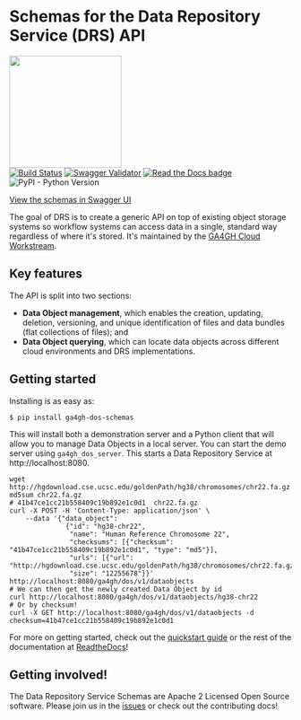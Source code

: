 # Schemas for the Data Repository Service (DRS) API
<a href="https://ga4gh.org"><img src="https://www.ga4gh.org/gfx/GA-logo-horizontal-tag-RGB.svg" width="200" /></a><br />
[![Build Status](https://travis-ci.org/ga4gh/data-object-service-schemas.svg?branch=master)](https://travis-ci.org/ga4gh/data-object-service-schemas)
[![Swagger Validator](https://img.shields.io/swagger/valid/2.0/https/raw.githubusercontent.com/OAI/OpenAPI-Specification/master/examples/v2.0/json/petstore-expanded.json.svg)](https://raw.githubusercontent.com/ga4gh/data-object-service-schemas/master/openapi/data_repository_service.swagger.yaml)
[![Read the Docs badge](https://readthedocs.org/projects/data-object-service/badge/)](https://data-object-service.readthedocs.io/en/latest)
![PyPI - Python Version](https://img.shields.io/pypi/pyversions/ga4gh-dos-schemas.svg)

[View the schemas in Swagger UI](http://ga4gh.github.io/data-repository-service-schemas/)

The goal of DRS is to create a generic API on top of existing object storage systems
so workflow systems can access data in a single, standard way regardless of where it's
stored. It's maintained by the [GA4GH Cloud Workstream](https://github.com/ga4gh/wiki/wiki).

## Key features

The API is split into two sections:

* **Data Object management**, which enables the creation, updating, deletion, versioning,
  and unique identification of files and data bundles (flat collections of files); and
* **Data Object querying**, which can locate data objects across different cloud environments
  and DRS implementations.

## Getting started

Installing is as easy as:

```
$ pip install ga4gh-dos-schemas
```

This will install both a demonstration server and a Python client that will allow you to
manage Data Objects in a local server. You can start the demo server using `ga4gh_dos_server`.
This starts a Data Repository Service at http://localhost:8080.

```
wget http://hgdownload.cse.ucsc.edu/goldenPath/hg38/chromosomes/chr22.fa.gz
md5sum chr22.fa.gz
# 41b47ce1cc21b558409c19b892e1c0d1  chr22.fa.gz
curl -X POST -H 'Content-Type: application/json' \
    --data '{"data_object":
              {"id": "hg38-chr22",
               "name": "Human Reference Chromosome 22",
               "checksums": [{"checksum": "41b47ce1cc21b558409c19b892e1c0d1", "type": "md5"}],
               "urls": [{"url": "http://hgdownload.cse.ucsc.edu/goldenPath/hg38/chromosomes/chr22.fa.gz"}],
               "size": "12255678"}}' http://localhost:8080/ga4gh/dos/v1/dataobjects
# We can then get the newly created Data Object by id
curl http://localhost:8080/ga4gh/dos/v1/dataobjects/hg38-chr22
# Or by checksum!
curl -X GET http://localhost:8080/ga4gh/dos/v1/dataobjects -d checksum=41b47ce1cc21b558409c19b892e1c0d1
```

For more on getting started, check out the
[quickstart guide](https://data-object-service.readthedocs.io/en/latest/quickstart.html)
or the rest of the documentation at [ReadtheDocs](https://data-object-service.readthedocs.io/en/latest/)!

## Getting involved!

The Data Repository Service Schemas are Apache 2 Licensed Open Source software. Please join us
in the [issues](https://github.com/ga4gh/data-object-service-schemas/issues) or check out the
contributing docs!
